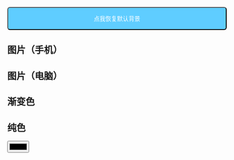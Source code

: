 <!-- 恢复默认背景 -->
<button onclick="localStorage.removeItem('blogbg');location.reload();" style="background:#5fcdff;display:block;width:100%;padding: 15px 0;border-radius:6px;color:white;"><i class="fa-solid fa-arrows-rotate"></i> 点我恢复默认背景</button>

## 图片（手机）
<div class="bgbox">
<a href="javascript:;" style="background-image:url(https://img.vm.laomishuo.com/image/2021/12/2021122715170589.jpeg)" class="pimgbox" onclick="changeBg('url(https\://img.vm.laomishuo.com/image/2021/12/2021122715170589.jpeg)')"></a>
</div>

## 图片（电脑）
<div class="bgbox">
<a href="javascript:;" style="background-image:url(https://cn.bing.com/th?id=OHR.GBRTurtle_ZH-CN6069093254_1920x1080.jpg)" class="imgbox" onclick="changeBg('url(https\://cn.bing.com/th?id=OHR.GBRTurtle_ZH-CN6069093254_1920x1080.jpg)')"></a>
</div>



## 渐变色
<div class="bgbox">
<a href="javascript:;" class="box" style="background: linear-gradient(to right, #eecda3, #ef629f)" onclick="changeBg('linear-gradient(to right, #eecda3, #ef629f)')"></a>
</div>

## 纯色
<div class="bgbox">
<!-- 拾色器，可自定义颜色 -->
<input type="color" id="color">
<a href="javascript:;" class="box" style="background: #7D9D9C" onclick="changeBg('#7D9D9C')"></a>
</div>

<!-- 监听拾色器 -->
<script>document.getElementById('color').addEventListener('change', (e) => { changeBg(e.path[0].value); })</script>

